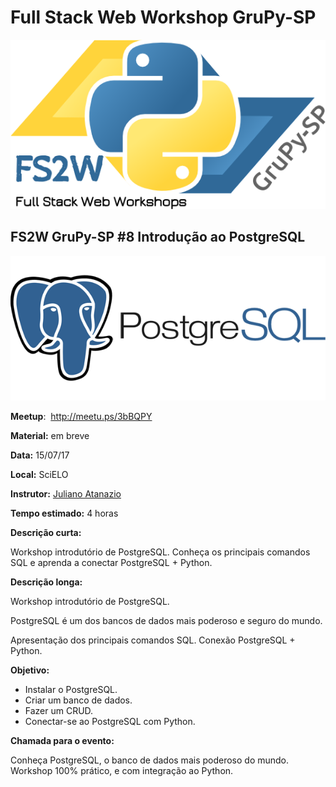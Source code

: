 # Full Stack Web Workshop GruPy-SP

![fs2w](img/fs2w.png)

## FS2W GruPy-SP #8 Introdução ao PostgreSQL

![PostgreSql](img/postgresql.png)

**Meetup**: <img src="https://a248.e.akamai.net/secure.meetupstatic.com/photos/event/8/f/1/d/highres_454596637.jpeg" alt="" height="30px"> http://meetu.ps/3bBQPY

**Material:** em breve

**Data:** 15/07/17

**Local:** SciELO

**Instrutor:** [Juliano Atanazio](https://github.com/juliano777)

**Tempo estimado:** 4 horas

**Descrição curta:**

Workshop introdutório de PostgreSQL. Conheça os principais comandos SQL e aprenda a conectar PostgreSQL + Python.

**Descrição longa:**

Workshop introdutório de PostgreSQL.

PostgreSQL é um dos bancos de dados mais poderoso e seguro do mundo.

Apresentação dos principais comandos SQL.
Conexão PostgreSQL + Python.

**Objetivo:**

* Instalar o PostgreSQL.
* Criar um banco de dados.
* Fazer um CRUD.
* Conectar-se ao PostgreSQL com Python.

**Chamada para o evento:**

Conheça PostgreSQL, o banco de dados mais poderoso do mundo. Workshop 100% prático, e com integração ao Python.



